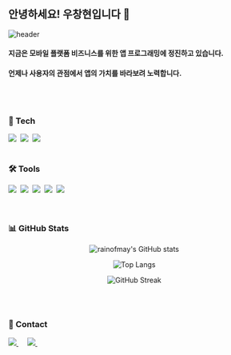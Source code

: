 ## 안녕하세요!  우창현입니다 🙂

<!--
**rainofmay/rainofmay** is a ✨ _special_ ✨ repository because its `README.md` (this file) appears on your GitHub profile.

Here are some ideas to get you started:

- 🔭 I’m currently working on ...
- 🌱 I’m currently learning ...
- 👯 I’m looking to collaborate on ...
- 🤔 I’m looking for help with ...
- 💬 Ask me about ...
- 📫 How to reach me: ...
- 😄 Pronouns: ...
- ⚡ Fun fact: ...
-->

![header](https://capsule-render.vercel.app/api?type=waving&color=auto&height=240&section=header&text=Flutter%20Developer&fontSize=60)

#### 지금은 모바일 플랫폼 비즈니스를 위한 앱 프로그래밍에 정진하고 있습니다.
#### 언제나 사용자의 관점에서 앱의 가치를 바라보려 노력합니다.

<br><br>
<!--내용 부분-->
<h3 align="left">📖 Tech</h3>
<div align="left">
  <img src="https://img.shields.io/badge/flutter-02569B.svg?style=for-the-badge&logo=flutter&logoColor=white" />&nbsp
  <img src="https://img.shields.io/badge/firebase-FFCA28.svg?style=for-the-badge&logo=firebase&logoColor=black" />&nbsp
  <img src="https://img.shields.io/badge/supabase-3FCF8E.svg?style=for-the-badge&logo=supabase&logoColor=white" />&nbsp
</div>

<br>

<h3 align="left">🛠 Tools</h3>
<div align="left">
  <img src="https://img.shields.io/badge/github-181717.svg?style=for-the-badge&logo=github&logoColor=white" />&nbsp
  <img src="https://img.shields.io/badge/asana-273347.svg?style=for-the-badge&logo=asana&logoColor=white" />&nbsp
  <img src="https://img.shields.io/badge/slack-4A154B.svg?style=for-the-badge&logo=slack&logoColor=white" />&nbsp
  <img src="https://img.shields.io/badge/Notion-F3F3F3.svg?style=for-the-badge&logo=notion&logoColor=black" />&nbsp
  <img src="https://img.shields.io/badge/android%20studio-3DDC84.svg?style=for-the-badge&logo=android-studio&logoColor=white" />&nbsp
</div>

<br>

<br>

<h3 align="left">📊 GitHub Stats</h3>
<div align="center">
  
  ![rainofmay's GitHub stats](https://github-readme-stats.vercel.app/api?username=rainofmay&show_icons=true&theme=transparent&hide_title=true&hide_border=true&include_all_commits=true)
  
  ![Top Langs](https://github-readme-stats.vercel.app/api/top-langs/?username=rainofmay&layout=compact&theme=transparent&hide_border=true)
  
  ![GitHub Streak](https://github-readme-streak-stats.herokuapp.com/?user=rainofmay&theme=transparent&hide_border=true)
</div>

<br>

<br>

<h3 align="left">📮 Contact</h3>
<div align="left">
  <a href="https://blog.naver.com/distance_from">
    <img src="https://img.shields.io/badge/Blog-03C75A?style=for-the-badge&logo=naver&logoColor=white"/>
  </a>&emsp;
  <a href="mailto:mist00966@gmail.com">
    <img src="https://img.shields.io/badge/mist00966@gmail.com-D14836?style=for-the-badge&logo=gmail&logoColor=white"/>
  </a>&emsp;
</div>


